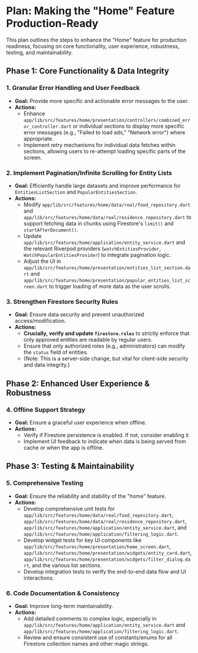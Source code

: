 # Plan: Making the "Home" Feature Production-Ready

This plan outlines the steps to enhance the "Home" feature for production readiness, focusing on core functionality, user experience, robustness, testing, and maintainability.

## Phase 1: Core Functionality & Data Integrity

### 1. Granular Error Handling and User Feedback
*   **Goal:** Provide more specific and actionable error messages to the user.
*   **Actions:**
    *   Enhance `app/lib/src/features/home/presentation/controllers/combined_error_controller.dart` or individual sections to display more specific error messages (e.g., "Failed to load ads," "Network error") where appropriate.
    *   Implement retry mechanisms for individual data fetches within sections, allowing users to re-attempt loading specific parts of the screen.

### 2. Implement Pagination/Infinite Scrolling for Entity Lists
*   **Goal:** Efficiently handle large datasets and improve performance for `EntitiesListSection` and `PopularEntitiesSection`.
*   **Actions:**
    *   Modify `app/lib/src/features/home/data/real/food_repository.dart` and `app/lib/src/features/home/data/real/residence_repository.dart` to support fetching data in chunks using Firestore's `limit()` and `startAfterDocument()`.
    *   Update `app/lib/src/features/home/application/entity_service.dart` and the relevant Riverpod providers (`watchEntitiesProvider`, `WatchPopularEntitiesProvider`) to integrate pagination logic.
    *   Adjust the UI in `app/lib/src/features/home/presentation/entities_list_section.dart` and `app/lib/src/features/home/presentation/popular_entities_list_screen.dart` to trigger loading of more data as the user scrolls.

### 3. Strengthen Firestore Security Rules
*   **Goal:** Ensure data security and prevent unauthorized access/modification.
*   **Actions:**
    *   **Crucially, verify and update `firestore.rules`** to strictly enforce that only approved entities are readable by regular users.
    *   Ensure that only authorized roles (e.g., administrators) can modify the `status` field of entities.
    *   (Note: This is a server-side change, but vital for client-side security and data integrity.)

## Phase 2: Enhanced User Experience & Robustness

### 4. Offline Support Strategy
*   **Goal:** Ensure a graceful user experience when offline.
*   **Actions:**
    *   Verify if Firestore persistence is enabled. If not, consider enabling it.
    *   Implement UI feedback to indicate when data is being served from cache or when the app is offline.

## Phase 3: Testing & Maintainability

### 5. Comprehensive Testing
*   **Goal:** Ensure the reliability and stability of the "home" feature.
*   **Actions:**
    *   Develop comprehensive unit tests for `app/lib/src/features/home/data/real/food_repository.dart`, `app/lib/src/features/home/data/real/residence_repository.dart`, `app/lib/src/features/home/application/entity_service.dart`, and `app/lib/src/features/home/application/filtering_logic.dart`.
    *   Develop widget tests for key UI components like `app/lib/src/features/home/presentation/home_screen.dart`, `app/lib/src/features/home/presentation/widgets/entity_card.dart`, `app/lib/src/features/home/presentation/widgets/filter_dialog.dart`, and the various list sections.
    *   Develop integration tests to verify the end-to-end data flow and UI interactions.

### 6. Code Documentation & Consistency
*   **Goal:** Improve long-term maintainability.
*   **Actions:**
    *   Add detailed comments to complex logic, especially in `app/lib/src/features/home/application/entity_service.dart` and `app/lib/src/features/home/application/filtering_logic.dart`.
    *   Review and ensure consistent use of constants/enums for all Firestore collection names and other magic strings.
